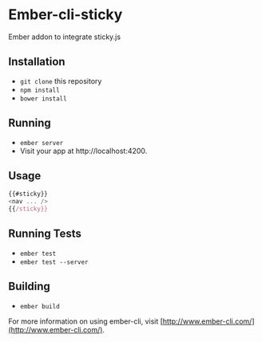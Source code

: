 # Ember-cli-sticky

Ember addon to integrate sticky.js

## Installation

* `git clone` this repository
* `npm install`
* `bower install`

## Running

* `ember server`
* Visit your app at http://localhost:4200.

## Usage

```js
{{#sticky}}
<nav ... />
{{/sticky}}
```

## Running Tests

* `ember test`
* `ember test --server`

## Building

* `ember build`

For more information on using ember-cli, visit [http://www.ember-cli.com/](http://www.ember-cli.com/).
